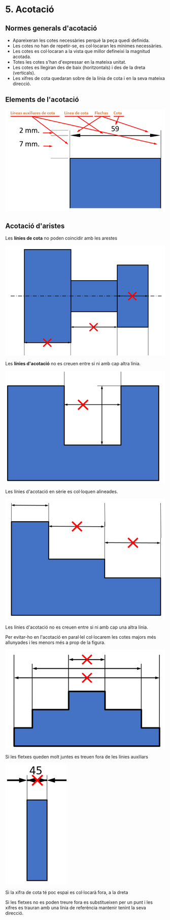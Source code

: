 # 5. Acotació

## Normes generals d'acotació

- Apareixeran les cotes necessàries perquè la peça
quedi definida.
- Les cotes no han de repetir-se, es col·locaran les
mínimes necessàries.
- Les cotes es col·locaran a la vista que millor defineixi
la magnitud acotada.
- Totes les cotes s'han d'expressar en la mateixa unitat.
- Les cotes es llegiran des de baix (horitzontals) i
des de la dreta (verticals).
- Les xifres de cota quedaran sobre de la línia de
cota i en la seva mateixa direcció.

## Elements de l'acotació

![](img/2019-10-07-15-27-41.png)

## Acotació d'aristes

Les **línies de cota** no poden coincidir amb les arestes

![](img/2019-10-07-15-28-29.png)

Les **línies d'acotació** no es creuen entre si ni amb cap altra línia.

![](img/2019-10-07-15-28-46.png)

Les línies d'acotació en sèrie es col·loquen alineades.

![](img/2019-10-07-15-29-00.png)

Les línies d'acotació no es creuen entre si ni amb cap
una altra línia.

Per evitar-ho en l'acotació en paral·lel col·locarem les cotes majors més allunyades i les menors més a prop de la figura.

![](img/2019-10-07-15-29-19.png)

Si les fletxes queden molt
juntes es treuen fora de les
línies auxiliars

![](img/2019-10-07-15-29-55.png)

Si la xifra de cota té poc
espai es col·locarà fora, a la
dreta

Si les fletxes no es poden treure fora es substitueixen per un punt i les xifres es trauran amb una línia de referència mantenir tenint la seva direcció.
